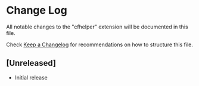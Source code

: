 # Change Log
All notable changes to the "cfhelper" extension will be documented in this file.

Check [Keep a Changelog](http://keepachangelog.com/) for recommendations on how to structure this file.

## [Unreleased]
- Initial release
